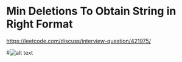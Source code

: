 # Min Deletions To Obtain String in Right Format

https://leetcode.com/discuss/interview-question/421975/

#![alt text](https://assets.leetcode.com/users/luiscovar/image_1573013770.png "Description") 
